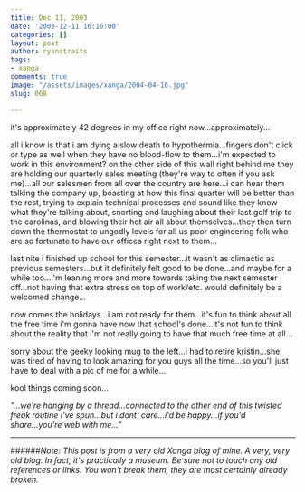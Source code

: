 ```yaml
---
title: Dec 11, 2003
date: '2003-12-11 16:16:00'
categories: []
layout: post
author: ryanstraits
tags:
- xanga
comments: true
image: "/assets/images/xanga/2004-04-16.jpg"
slug: 068

---
```

it's approximately 42 degrees in my office right now...approximately...

<!-- break -->

all i know is that i am dying a slow death to hypothermia...fingers don't click or type as well when they have no blood-flow to them...i'm expected to work in this environment? on the other side of this wall right behind me they are holding our quarterly sales meeting (they're way to often if you ask me)...all our salesmen from all over the country are here...i can hear them talking the company up, boasting at how this final quarter will be better than the rest, trying to explain technical processes and sound like they know what they're talking about, snorting and laughing about their last golf trip to the carolinas, and blowing their hot air all about themselves...they then turn down the thermostat to ungodly levels for all us poor engineering folk who are so fortunate to have our offices right next to them...

last nite i finished up school for this semester...it wasn't as climactic as previous semesters...but it definitely felt good to be done...and maybe for a while too...i'm leaning more and more towards taking the next semester off...not having that extra stress on top of work/etc. would definitely be a welcomed change...

now comes the holidays...i am not ready for them...it's fun to think about all the free time i'm gonna have now that school's done...it's not fun to think about the reality that i'm not really going to have that much free time at all...

sorry about the geeky looking mug to the left...i had to retire kristin...she was tired of having to look amazing for you guys all the time...so you'll just have to deal with a pic of me for a while...

kool things coming soon...

<em>"...we're hanging by a thread...connected to the other end of this twisted freak routine i've spun...but i dont' care...i'd be happy...if you'd share...you're web with me..."</em>

---

######*Note: This post is from a very old Xanga blog of mine. A very, very old blog. In fact, it's practically a museum. Be sure not to touch any old references or links. You won't break them, they are most certainly already broken.*